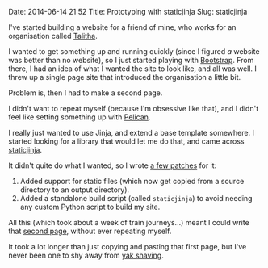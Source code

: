 Date: 2014-06-14 21:52
Title: Prototyping with staticjinja
Slug: staticjinja

I've started building a website for a friend of mine, who works for
an organisation called [Talitha][talitha].

I wanted to get something up and running quickly (since I figured *a*
website was better than no website), so I just started playing with
[Bootstrap][bootstrap]. From there, I had an idea of what I wanted
the site to look like, and all was well. I threw up a single page
site that introduced the organisation a little bit.

Problem is, then I had to make a second page.

I didn't want to repeat myself (because I'm obsessive like that), and
I didn't feel like setting something up with [Pelican][pelican].

I really just wanted to use Jinja, and extend a base template
somewhere. I started looking for a library that would let me do that,
and came across [staticjinja][staticjinja].

It didn't quite do what I wanted, so I wrote
[a few patches][staticjinja-commits] for it:

1. Added support for static files (which now get copied from a source
   directory to an output directory).
2. Added a standalone build script (called `staticjinja`) to avoid
   needing any custom Python script to build my site.

All this (which took about a week of train journeys...) meant I could
write that [second page][talitha-github], without ever repeating
myself.

It took a lot longer than just copying and pasting that first page,
but I've never been one to shy away from [yak shaving][yak-shaving].

[talitha]: http://www.talitha.org.uk "Take a look at the beginnings of Talitha's website."
[bootstrap]: http://www.getbootstrap.com "Built websites with Bootstrap."
[pelican]: http://www.getpelican.com "Pelican is a static site generator built with Python, and runs this site."
[staticjinja]: http://staticjinja.readthedocs.org/en/latest/ "See staticjinja's documentation."
[staticjinja-commits]: https://github.com/Ceasar/staticjinja/commits?author=dominicrodger "Take a look at my commits to staticjinja."
[talitha-github]: https://github.com/dominicrodger/talitha.org.uk "Take a look at talitha.org.uk's code on GitHub."
[yak-shaving]: http://www.hanselman.com/blog/YakShavingDefinedIllGetThatDoneAsSoonAsIShaveThisYak.aspx "Read Scott Hanselman's definition of Yak Shaving."
